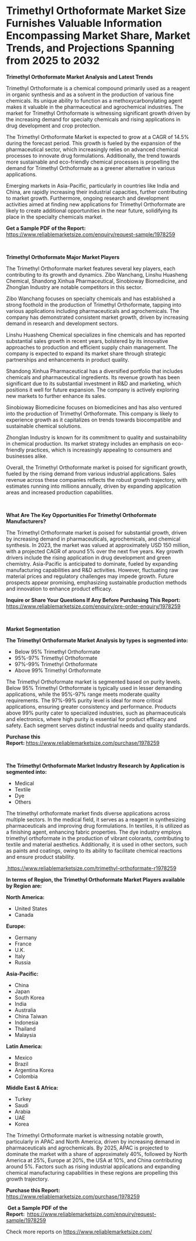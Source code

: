 <p><h1>Trimethyl Orthoformate Market Size Furnishes Valuable Information Encompassing Market Share, Market Trends, and Projections Spanning from 2025 to 2032</h1></p><p><strong>Trimethyl Orthoformate Market Analysis and Latest Trends</strong></p>
<p><p>Trimethyl Orthoformate is a chemical compound primarily used as a reagent in organic synthesis and as a solvent in the production of various fine chemicals. Its unique ability to function as a methoxycarbonylating agent makes it valuable in the pharmaceutical and agrochemical industries. The market for Trimethyl Orthoformate is witnessing significant growth driven by the increasing demand for specialty chemicals and rising applications in drug development and crop protection.</p><p>The Trimethyl Orthoformate Market is expected to grow at a CAGR of 14.5% during the forecast period. This growth is fueled by the expansion of the pharmaceutical sector, which increasingly relies on advanced chemical processes to innovate drug formulations. Additionally, the trend towards more sustainable and eco-friendly chemical processes is propelling the demand for Trimethyl Orthoformate as a greener alternative in various applications.</p><p>Emerging markets in Asia-Pacific, particularly in countries like India and China, are rapidly increasing their industrial capacities, further contributing to market growth. Furthermore, ongoing research and development activities aimed at finding new applications for Trimethyl Orthoformate are likely to create additional opportunities in the near future, solidifying its place in the specialty chemicals market.</p></p>
<p><strong>Get a Sample PDF of the Report:&nbsp;</strong> <a href="https://www.reliablemarketsize.com/enquiry/request-sample/1978259?utm_campaign=2478&utm_medium=2&utm_source=Github&utm_content=ia&utm_term=01042025&utm_id=trimethyl-orthoformate">https://www.reliablemarketsize.com/enquiry/request-sample/1978259</a></p>
<p>&nbsp;</p>
<p><strong>Trimethyl Orthoformate Major Market Players</strong></p>
<p><p>The Trimethyl Orthoformate market features several key players, each contributing to its growth and dynamics. Zibo Wanchang, Linshu Huasheng Chemical, Shandong Xinhua Pharmaceutical, Sinobioway Biomedicine, and Zhonglan Industry are notable competitors in this sector.</p><p>Zibo Wanchang focuses on specialty chemicals and has established a strong foothold in the production of Trimethyl Orthoformate, tapping into various applications including pharmaceuticals and agrochemicals. The company has demonstrated consistent market growth, driven by increasing demand in research and development sectors.</p><p>Linshu Huasheng Chemical specializes in fine chemicals and has reported substantial sales growth in recent years, bolstered by its innovative approaches to production and efficient supply chain management. The company is expected to expand its market share through strategic partnerships and enhancements in product quality.</p><p>Shandong Xinhua Pharmaceutical has a diversified portfolio that includes chemicals and pharmaceutical ingredients. Its revenue growth has been significant due to its substantial investment in R&D and marketing, which positions it well for future expansion. The company is actively exploring new markets to further enhance its sales.</p><p>Sinobioway Biomedicine focuses on biomedicines and has also ventured into the production of Trimethyl Orthoformate. This company is likely to experience growth as it capitalizes on trends towards biocompatible and sustainable chemical solutions.</p><p>Zhonglan Industry is known for its commitment to quality and sustainability in chemical production. Its market strategy includes an emphasis on eco-friendly practices, which is increasingly appealing to consumers and businesses alike.</p><p>Overall, the Trimethyl Orthoformate market is poised for significant growth, fueled by the rising demand from various industrial applications. Sales revenue across these companies reflects the robust growth trajectory, with estimates running into millions annually, driven by expanding application areas and increased production capabilities.</p></p>
<p>&nbsp;</p>
<p><strong>What Are The Key Opportunities For Trimethyl Orthoformate Manufacturers?</strong></p>
<p><p>The Trimethyl Orthoformate market is poised for substantial growth, driven by increasing demand in pharmaceuticals, agrochemicals, and chemical synthesis. In 2023, the market was valued at approximately USD 150 million, with a projected CAGR of around 5% over the next five years. Key growth drivers include the rising application in drug development and green chemistry. Asia-Pacific is anticipated to dominate, fueled by expanding manufacturing capabilities and R&D activities. However, fluctuating raw material prices and regulatory challenges may impede growth. Future prospects appear promising, emphasizing sustainable production methods and innovation to enhance product efficacy.</p></p>
<p><strong>Inquire or Share Your Questions If Any Before Purchasing This Report:</strong> <a href="https://www.reliablemarketsize.com/enquiry/pre-order-enquiry/1978259?utm_campaign=2478&utm_medium=2&utm_source=Github&utm_content=ia&utm_term=01042025&utm_id=trimethyl-orthoformate">https://www.reliablemarketsize.com/enquiry/pre-order-enquiry/1978259</a></p>
<p>&nbsp;</p>
<p><strong>Market Segmentation</strong></p>
<p><strong>The Trimethyl Orthoformate Market Analysis by types is segmented into:</strong></p>
<p><ul><li>Below 95% Trimethyl Orthoformate</li><li>95%-97% Trimethyl Orthoformate</li><li>97%-99% Trimethyl Orthoformate</li><li>Above 99% Trimethyl Orthoformate</li></ul></p>
<p><p>The Trimethyl Orthoformate market is segmented based on purity levels. Below 95% Trimethyl Orthoformate is typically used in lesser demanding applications, while the 95%-97% range meets moderate quality requirements. The 97%-99% purity level is ideal for more critical applications, ensuring greater consistency and performance. Products above 99% purity cater to specialized industries, such as pharmaceuticals and electronics, where high purity is essential for product efficacy and safety. Each segment serves distinct industrial needs and quality standards.</p></p>
<p><strong>Purchase this Report:&nbsp;</strong><a href="https://www.reliablemarketsize.com/purchase/1978259?utm_campaign=2478&utm_medium=2&utm_source=Github&utm_content=ia&utm_term=01042025&utm_id=trimethyl-orthoformate">https://www.reliablemarketsize.com/purchase/1978259</a></p>
<p>&nbsp;</p>
<p><strong>The Trimethyl Orthoformate Market Industry Research by Application is segmented into:</strong></p>
<p><ul><li>Medical</li><li>Textile</li><li>Dye</li><li>Others</li></ul></p>
<p><p>The trimethyl orthoformate market finds diverse applications across multiple sectors. In the medical field, it serves as a reagent in synthesizing pharmaceuticals and improving drug formulations. In textiles, it is utilized as a finishing agent, enhancing fabric properties. The dye industry employs trimethyl orthoformate in the production of vibrant colorants, contributing to textile and material aesthetics. Additionally, it is used in other sectors, such as paints and coatings, owing to its ability to facilitate chemical reactions and ensure product stability.</p></p>
<p><a href="https://www.reliablemarketsize.com/trimethyl-orthoformate-r1978259?utm_campaign=2478&utm_medium=2&utm_source=Github&utm_content=ia&utm_term=01042025&utm_id=trimethyl-orthoformate">&nbsp;https://www.reliablemarketsize.com/trimethyl-orthoformate-r1978259</a></p>
<p><strong>In terms of Region, the Trimethyl Orthoformate Market Players available by Region are:</strong></p>
<p>
    <p> <strong> North America: </strong>
        <ul>
            <li>United States</li>
            <li>Canada</li>
        </ul>
        </p> 
    <p> <strong> Europe: </strong>
        <ul>
            <li>Germany</li>
            <li>France</li>
            <li>U.K.</li>
            <li>Italy</li>
            <li>Russia</li>
        </ul>
        </p> 
    <p> <strong> Asia-Pacific: </strong>
        <ul>
            <li>China</li>
            <li>Japan</li>
            <li>South Korea</li>
            <li>India</li>
            <li>Australia</li>
            <li>China Taiwan</li>
            <li>Indonesia</li>
            <li>Thailand</li>
            <li>Malaysia</li>
        </ul>
        </p> 
    <p> <strong> Latin America: </strong>
        <ul>
            <li>Mexico</li>
            <li>Brazil</li>
            <li>Argentina Korea</li>
            <li>Colombia</li>
        </ul>
        </p> 
    <p> <strong> Middle East & Africa: </strong>
        <ul>
            <li>Turkey</li>
            <li>Saudi</li>
            <li>Arabia</li>
            <li>UAE</li>
            <li>Korea</li>
        </ul>
    </p>
    </p>
<p><p>The Trimethyl Orthoformate market is witnessing notable growth, particularly in APAC and North America, driven by increasing demand in pharmaceuticals and agrochemicals. By 2025, APAC is projected to dominate the market with a share of approximately 40%, followed by North America at 25%, Europe at 20%, the USA at 10%, and China contributing around 5%. Factors such as rising industrial applications and expanding chemical manufacturing capabilities in these regions are propelling this growth trajectory.</p></p>
<p><strong>Purchase this Report: </strong><a href="https://www.reliablemarketsize.com/purchase/1978259?utm_campaign=2478&utm_medium=2&utm_source=Github&utm_content=ia&utm_term=01042025&utm_id=trimethyl-orthoformate">https://www.reliablemarketsize.com/purchase/1978259</a></p>
<p>&nbsp;<strong>Get a Sample PDF of the Report:&nbsp;&nbsp;</strong><a href="https://www.reliablemarketsize.com/enquiry/request-sample/1978259?utm_campaign=2478&utm_medium=2&utm_source=Github&utm_content=ia&utm_term=01042025&utm_id=trimethyl-orthoformate">https://www.reliablemarketsize.com/enquiry/request-sample/1978259</a></p>
<p><strong></strong></p>
<p>Check more reports on <a href="https://www.reliablemarketsize.com/?utm_campaign=2478&utm_medium=2&utm_source=Github&utm_content=ia&utm_term=01042025&utm_id=trimethyl-orthoformate">https://www.reliablemarketsize.com/</a></p>